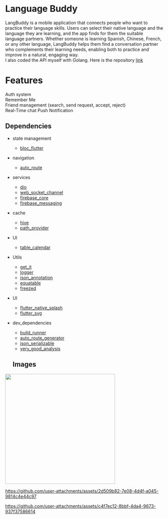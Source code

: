 # Language Buddy
LangBuddy is a mobile application that connects people who want to practice their language skills. Users can select their native language and the language they are learning, and the app finds for them the suitable language partners. Whether someone is learning Spanish, Chinese, French, or any other language, LangBuddy helps them find a conversation partner who complements their learning needs, enabling both to practice and improve in a natural, engaging way.<br>
I also coded the API myself with Golang. Here is the repository [link](https://github.com/BerkCicekler/langbuddyAPI)

# Features
Auth system<br>
Remember Me<br>
Friend management (search, send request, accept, reject)<br>
Real-Time chat
Push Notification
## Dependencies
- state management
  * [bloc_flutter](https://pub.dev/packages/flutter_bloc)
- navigation
  * [auto_route](https://pub.dev/packages/auto_route)
- services
  * [dio](https://pub.dev/packages/dio)
  * [web_socket_channel](https://pub.dev/packages/web_socket_channel)
  * [firebase_core](https://pub.dev/packages/firebase_core)
  * [firebase_messaging](https://pub.dev/packages/firebase_messaging)
- cache
  * [hive](https://pub.dev/packages/hive)
  * [path_provider](https://pub.dev/packages/path_provider)
- UI
  * [table_calendar](https://pub.dev/packages/table_calendar)
- Utils
  * [get_it](https://pub.dev/packages/get_it)
  * [logger](https://pub.dev/packages/logger)
  * [json_annotation](https://pub.dev/packages/json_annotation)
  * [equatable](https://pub.dev/packages/equatable)
  * [freezed](https://pub.dev/packages/freezed)
- UI
  * [flutter_native_splash](https://pub.dev/packages/flutter_native_splash)
  * [flutter_svg](https://pub.dev/packages/flutter_svg)
- dev_dependencies
  * [build_runner](https://pub.dev/packages/build_runner)
  * [auto_route_generator](https://pub.dev/packages/auto_route_generator)
  * [json_serializable](https://pub.dev/packages/json_serializable)
  * [very_good_analysis](https://pub.dev/packages/very_good_analysis)
 
  ## Images
<img src="https://github.com/user-attachments/assets/d91f2e61-0f42-408c-92f9-aaaa81aba71e" width="350px" alt="">

https://github.com/user-attachments/assets/2d509b82-7e08-4d4f-a045-9814c4e44c97


https://github.com/user-attachments/assets/c4f7ec12-8bbf-4da4-9673-937f37586614
